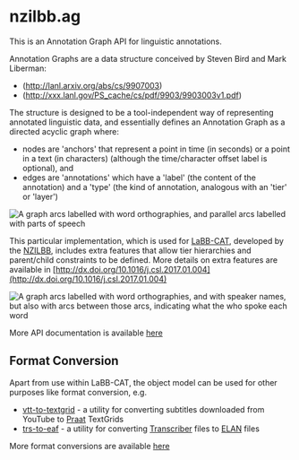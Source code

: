 # nzilbb.ag

This is an Annotation Graph API for linguistic annotations.

Annotation Graphs are a data structure conceived by Steven Bird and Mark Liberman:

* (http://lanl.arxiv.org/abs/cs/9907003)
* (http://xxx.lanl.gov/PS_cache/cs/pdf/9903/9903003v1.pdf)

The structure is designed to be a tool-independent way of representing annotated linguistic data,
and essentially defines an Annotation Graph as a directed acyclic graph where:

 * nodes are 'anchors' that represent a point in time (in seconds) or a point in a text
 (in characters) (although the time/character offset label is optional), and 
 * edges are 'annotations' which have a 'label' (the content of the annotation) and a
 'type' (the kind of annotation, analogous with an 'tier' or 'layer')

![A graph arcs labelled with word orthographies, and parallel arcs labelled with parts of speech](images/classic-annotation-graph-example.svg "An example of an annotation graph")

This particular implementation, which is used for
[LaBB-CAT](https://labbcat.canterbury.ac.nz), 
developed by the
[NZILBB](http://www.nzilbb.canterbury.ac.nz), 
includes extra features that allow tier hierarchies and parent/child constraints to be defined.
More details on extra features are available in
[http://dx.doi.org/10.1016/j.csl.2017.01.004](http://dx.doi.org/10.1016/j.csl.2017.01.004)

![A graph arcs labelled with word orthographies, and with speaker names, but also with arcs between those arcs, indicating what the who spoke each word](images/annotation-graph-example.svg "An example of a heirarchical annotation graph")

More API documentation is available [here](https://nzilbb.github.io/ag/apidocs/nzilbb/ag/package-summary.html)

## Format Conversion

Apart from use within LaBB-CAT, the object model can be used for other purposes like
format conversion, e.g.

 * [vtt-to-textgrid](https://github.com/nzilbb/ag/blob/master/bin/vtt-to-textgrid.jar?raw=true) -
 a utility for converting subtitles downloaded from YouTube to
 [Praat](http://praat.org) TextGrids 
 * [trs-to-eaf](https://github.com/nzilbb/ag/blob/master/bin/trs-to-textgrid.jar?raw=true) -
 a utility for converting
 [Transcriber](http://trans.sourceforge.net/en/presentation.php) files to
 [ELAN](https://tla.mpi.nl/tools/tla-tools/elan/) files 

More format conversions are available
[here](https://github.com/nzilbb/ag/blob/master/bin/README.md)
